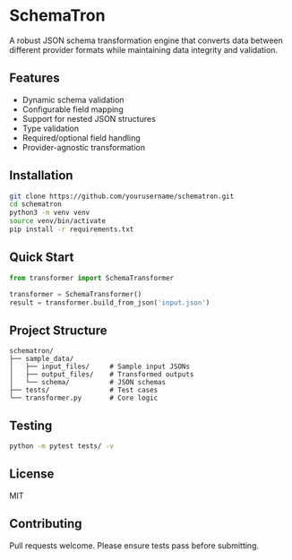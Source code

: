 # SchemaTron

A robust JSON schema transformation engine that converts data between different provider formats while maintaining data integrity and validation.

## Features
- Dynamic schema validation
- Configurable field mapping
- Support for nested JSON structures
- Type validation
- Required/optional field handling
- Provider-agnostic transformation

## Installation
```bash
git clone https://github.com/yourusername/schematron.git
cd schematron
python3 -m venv venv
source venv/bin/activate
pip install -r requirements.txt
```

## Quick Start
```python
from transformer import SchemaTransformer

transformer = SchemaTransformer()
result = transformer.build_from_json('input.json')
```

## Project Structure
```
schematron/
├── sample_data/
│   ├── input_files/     # Sample input JSONs
│   ├── output_files/    # Transformed outputs
│   └── schema/          # JSON schemas
├── tests/               # Test cases
└── transformer.py       # Core logic
```

## Testing
```bash
python -m pytest tests/ -v
```

## License
MIT

## Contributing
Pull requests welcome. Please ensure tests pass before submitting.